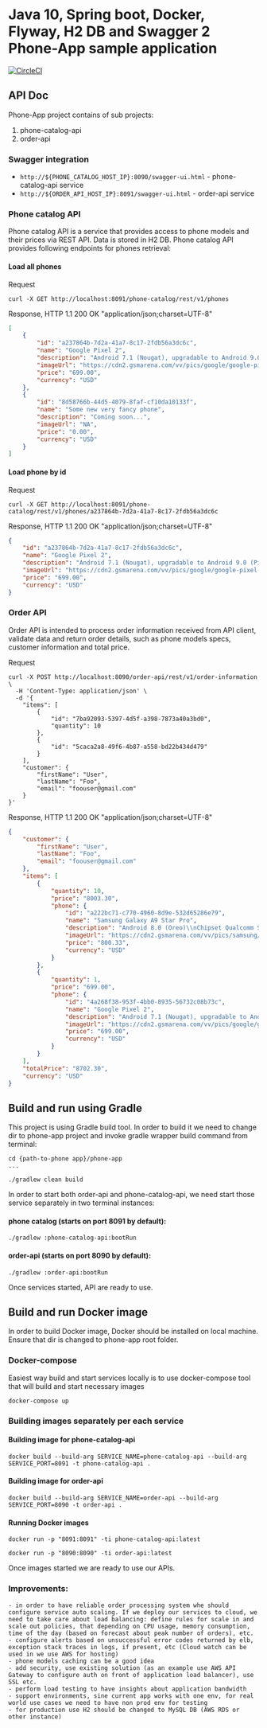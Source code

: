 # Java 10, Spring boot, Docker, Flyway, H2 DB and Swagger 2 Phone-App sample application

[![CircleCI](https://circleci.com/gh/vmironichev/phone-app/tree/master.svg?style=svg)](https://circleci.com/gh/vmironichev/phone-app/tree/master)

## API Doc

Phone-App project contains of sub projects:

1) phone-catalog-api
2) order-api

### Swagger integration

 - `http://${PHONE_CATALOG_HOST_IP}:8090/swagger-ui.html` - phone-catalog-api service
 - `http://${ORDER_API_HOST_IP}:8091/swagger-ui.html` - order-api service

### Phone catalog API

Phone catalog API is a service that provides access to phone models and their prices via REST API. Data is stored in H2 DB.
Phone catalog API provides following endpoints for phones retrieval:

#### Load all phones

Request

```
curl -X GET http://localhost:8091/phone-catalog/rest/v1/phones
```

Response, HTTP 1.1 200 OK "application/json;charset=UTF-8"

```json
[
    {
        "id": "a237864b-7d2a-41a7-8c17-2fdb56a3dc6c",
        "name": "Google Pixel 2",
        "description": "Android 7.1 (Nougat), upgradable to Android 9.0 (Pie) Chipset\\nQualcomm MSM8996 Snapdragon 821 (14 nm) CPU\\nQuad-core (2x2.15 GHz Kryo & 2x1.6 GHz Kryo)GPU Adreno 530",
        "imageUrl": "https://cdn2.gsmarena.com/vv/pics/google/google-pixel-xl-2.jpg",
        "price": "699.00",
        "currency": "USD"
    },
    {
        "id": "8d58766b-44d5-4079-8faf-cf10da10133f",
        "name": "Some new very fancy phone",
        "description": "Coming soon...",
        "imageUrl": "NA",
        "price": "0.00",
        "currency": "USD"
    }
]
```

#### Load phone by id

Request

```
curl -X GET http://localhost:8091/phone-catalog/rest/v1/phones/a237864b-7d2a-41a7-8c17-2fdb56a3dc6c
```

Response, HTTP 1.1 200 OK "application/json;charset=UTF-8"

```json
{
    "id": "a237864b-7d2a-41a7-8c17-2fdb56a3dc6c",
    "name": "Google Pixel 2",
    "description": "Android 7.1 (Nougat), upgradable to Android 9.0 (Pie) Chipset\\nQualcomm MSM8996 Snapdragon 821 (14 nm) CPU\\nQuad-core (2x2.15 GHz Kryo & 2x1.6 GHz Kryo)GPU Adreno 530",
    "imageUrl": "https://cdn2.gsmarena.com/vv/pics/google/google-pixel-xl-2.jpg",
    "price": "699.00",
    "currency": "USD"
}
```


### Order API

Order API is intended to process order information received from API client, validate data and return order details, such as phone models specs, customer information and total price.

Request
```
curl -X POST http://localhost:8090/order-api/rest/v1/order-information \
  -H 'Content-Type: application/json' \
  -d '{
    "items": [
        {
            "id": "7ba92093-5397-4d5f-a398-7873a40a3bd0",
            "quantity": 10
        },
        {
            "id": "5caca2a8-49f6-4b87-a558-bd22b434d479"
        }
    ],
    "customer": {
        "firstName": "User",
        "lastName": "Foo",
        "email": "foouser@gmail.com"
    }
}'
```


Response, HTTP 1.1 200 OK "application/json;charset=UTF-8"
```json
{
    "customer": {
        "firstName": "User",
        "lastName": "Foo",
        "email": "foouser@gmail.com"
    },
    "items": [
        {
            "quantity": 10,
            "price": "8003.30",
            "phone": {
                "id": "a222bc71-c770-4960-8d9e-532d65286e79",
                "name": "Samsung Galaxy A9 Star Pro",
                "description": "Android 8.0 (Oreo)\\nChipset Qualcomm SDM660 Snapdragon 660 (14 nm)\\nOcta-core (4x2.2 GHz Kryo 260 & 4x1.8 GHz Kryo 260)\\nGPU Adreno 512\\nCard slot microSD, up to 512 GB (dedicated slot)\\n128 GB, 6/8 GB RAM",
                "imageUrl": "https://cdn2.gsmarena.com/vv/pics/samsung/samsung-galaxy-a9-2018-1.jpg",
                "price": "800.33",
                "currency": "USD"
            }
        },
        {
            "quantity": 1,
            "price": "699.00",
            "phone": {
                "id": "4a268f38-953f-4bb0-8935-56732c08b73c",
                "name": "Google Pixel 2",
                "description": "Android 7.1 (Nougat), upgradable to Android 9.0 (Pie) Chipset\\nQualcomm MSM8996 Snapdragon 821 (14 nm) CPU\\nQuad-core (2x2.15 GHz Kryo & 2x1.6 GHz Kryo)GPU Adreno 530",
                "imageUrl": "https://cdn2.gsmarena.com/vv/pics/google/google-pixel-xl-2.jpg",
                "price": "699.00",
                "currency": "USD"
            }
        }
    ],
    "totalPrice": "8702.30",
    "currency": "USD"
}
```


## Build and run using Gradle

This project is using Gradle build tool. In order to build it we need to change dir to phone-app project and invoke gradle wrapper build command from terminal:

```
cd {path-to-phone app}/phone-app
...

./gradlew clean build

```

In order to start both order-api and phone-catalog-api, we need start those service separately in two terminal instances:

#### phone catalog (starts on port 8091 by default):

```
./gradlew :phone-catalog-api:bootRun

```

#### order-api (starts on port 8090 by default):

```
./gradlew :order-api:bootRun

```

Once services started, API are ready to use.

## Build and run Docker image

In order to build Docker image, Docker should be installed on local machine. Ensure that dir is changed to phone-app root folder.

### Docker-compose

Easiest way build and start services locally is to use docker-compose tool that will build and start necessary images

```
docker-compose up
```

### Building images separately per each service

#### Building image for phone-catalog-api

```
docker build --build-arg SERVICE_NAME=phone-catalog-api --build-arg SERVICE_PORT=8091 -t phone-catalog-api .

```

#### Building image for order-api

```
docker build --build-arg SERVICE_NAME=order-api --build-arg SERVICE_PORT=8090 -t order-api .

```

#### Running Docker images

```
docker run -p "8091:8091" -ti phone-catalog-api:latest
```

```
docker run -p "8090:8090" -ti order-api:latest
```

Once images started we are ready to use our APIs.

### Improvements:
    - in order to have reliable order processing system whe should configure service auto scaling. If we deploy our services to cloud, we need to take care about load balancing: define rules for scale in and scale out policies, that depending on CPU usage, memory consumption, time of the day (based on forecast about peak number of orders), etc.
    - configure alerts based on unsuccessful error codes returned by elb, exception stack traces in logs, if present, etc (Cloud watch can be used in we use AWS for hosting)
    - phone models caching can be a good idea
    - add security, use existing solution (as an example use AWS API Gateway to configure auth on front of application load balancer), use SSL etc.
    - perform load testing to have insights about application bandwidth
    - support environments, sine current app works with one env, for real world use cases we need to have non prod env for testing
    - for production use H2 should be changed to MySQL DB (AWS RDS or other instance)
